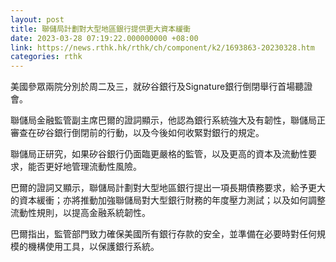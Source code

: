 ```yaml
---
layout: post
title: 聯儲局計劃對大型地區銀行提供更大資本緩衝
date: 2023-03-28 07:19:22.000000000 +08:00
link: https://news.rthk.hk/rthk/ch/component/k2/1693863-20230328.htm
categories: rthk
---
```


美國參眾兩院分別於周二及三，就矽谷銀行及Signature銀行倒閉舉行首場聽證會。

聯儲局金融監管副主席巴爾的證詞顯示，他認為銀行系統強大及有韌性，聯儲局正審查在矽谷銀行倒閉前的行動，以及今後如何收緊對銀行的規定。

聯儲局正研究，如果矽谷銀行仍面臨更嚴格的監管，以及更高的資本及流動性要求，能否更好地管理流動性風險。

巴爾的證詞又顯示，聯儲局計劃對大型地區銀行提出一項長期債務要求，給予更大的資本緩衝；亦將推動加強聯儲局對大型銀行財務的年度壓力測試；以及如何調整流動性規則，以提高金融系統韌性。

巴爾指出，監管部門致力確保美國所有銀行存款的安全，並準備在必要時對任何規模的機構使用工具，以保護銀行系統。
